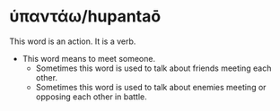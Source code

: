 # ὑπαντάω/hupantaō
This word is an action. It is a verb.

* This word means to meet someone.
    * Sometimes this word is used to talk about friends meeting each other.
    * Sometimes this word is used to talk about enemies meeting or opposing each other in battle.
